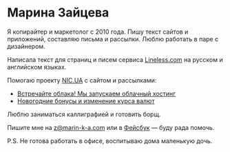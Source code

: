 # Марина Зайцева

Я копирайтер и маркетолог с 2010 года. Пишу текст сайтов и приложений, составляю письма и рассылки. Люблю работать в паре с дизайнером.

Написала текст для страниц и писем сервиса [Lineless.com](http://lineless.com) на русском и английском языках. 

Помогаю проекту [NIC.UA](http://nic.ua) с сайтом и рассылками:
- [Встречайте облака! Мы запускаем облачный хостинг](http://img.nic.ua/mail/letter/20150427/cloud-hosting-rus.html)
- [Новогодние бонусы и изменение курса валют](http://img.nic.ua/mail/letter/20141225/bonuses-rus.html)

Люблю заниматься каллиграфией и готовить борщ.

Пишите мне на z@marin-k-a.com или в [Фейсбук](https://www.facebook.com/marinka.zaytseva) — буду рада помочь. 

P.S. Не готова работать в офисе, воспитываю дома маленькую дочь.